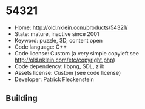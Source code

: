 # 54321

- Home: http://old.nklein.com/products/54321/
- State: mature, inactive since 2001
- Keyword: puzzle, 3D, content open
- Code language: C++
- Code license: Custom (a very simple copyleft see http://old.nklein.com/etc/copyright.php)
- Code dependency: libpng, SDL, zlib
- Assets license: Custom (see code license)
- Developer: Patrick Fleckenstein

## Building
